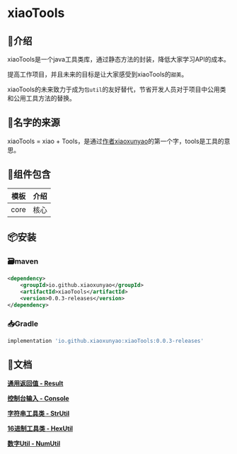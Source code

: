 # xiaoTools

## 🔖介绍

xiaoTools是一个java工具类库，通过静态方法的封装，降低大家学习API的成本。

提高工作项目，并且未来的目标是让大家感受到xiaoTools的`甜美`。

xiaoTools的未来致力于成为`包util`的友好替代，节省开发人员对于项目中公用类和公用工具方法的替换。

## 👀名字的来源

xiaoTools = xiao + Tools，是通过[作者xiaoxunyao](https://github.com/xiaoxunyao)的第一个字，tools是工具的意思。

## 🧰组件包含

| 模板 | 介绍 |
| :--: | :--: |
| core | 核心 |

## 📦安装

### 🗃️maven

```xml
<dependency>
    <groupId>io.github.xiaoxunyao</groupId>
    <artifactId>xiaoTools</artifactId>
    <version>0.0.3-releases</version>
</dependency>
```

### 📥Gradle

```gradle
implementation 'io.github.xiaoxunyao:xiaoTools:0.0.3-releases'
```

## 📖文档

**[通用返回值 - Result](https://github.com/xiaoxunyao/java-utils-library/blob/master/doc/1.%20Result%E8%BF%94%E5%9B%9E%E5%80%BC.md)**

**[控制台输入 - Console](https://github.com/xiaoxunyao/java-utils-library/blob/master/doc/2.%20%E6%8E%A7%E5%88%B6%E5%8F%B0%E8%BE%93%E5%85%A5%20-%20Console.md)**

**[字符串工具类 - StrUtil](https://github.com/xiaoxunyao/java-utils-library/blob/master/doc/3.%20%E5%AD%97%E7%AC%A6%E4%B8%B2%E5%B7%A5%E5%85%B7%E7%B1%BB%20-%20StrUtil.md)**

**[16进制工具类 - HexUtil](https://github.com/xiaoxunyao/java-utils-library/blob/master/doc/4.%2016%E8%BF%9B%E5%88%B6%E5%B7%A5%E5%85%B7%E7%B1%BB%20-%20HexUtil.md)**

**[数字Util - NumUtil](https://github.com/xiaoxunyao/java-utils-library/blob/master/doc/5.%20%E6%95%B0%E5%AD%97Util%20-%20NumUtil.md)**


